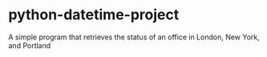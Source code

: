 # python-datetime-project
A simple program that retrieves the status of an office in London, New York, and Portland
